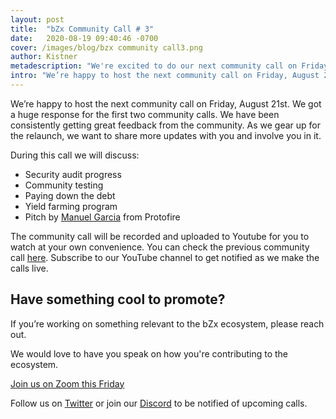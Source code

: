 ```yaml
---
layout: post
title:  "bZx Community Call # 3"
date:   2020-08-19 09:40:46 -0700
cover: /images/blog/bzx community call3.png
author: Kistner
metadescription: "We're excited to do our next community call on Friday, August 21st."
intro: "We’re happy to host the next community call on Friday, August 21st."
---
```


We’re happy to host the next community call on Friday, August 21st. We got a huge response for the first two community calls. We have been consistently getting great feedback from the community. As we gear up for the relaunch, we want to share more updates with you and involve you in it.

During this call we will discuss:

- Security audit progress
- Community testing
- Paying down the debt
- Yield farming program
- Pitch by [Manuel Garcia](https://www.linkedin.com/in/mgarciap/) from Protofire


The community call will be recorded and uploaded to Youtube for you to watch at your own convenience. You can check the previous community call [here](https://youtu.be/a3P6_NGqPYY). Subscribe to our YouTube channel to get notified as we make the calls live.



## Have something cool to promote?

If you’re working on something relevant to the bZx ecosystem, please reach out.

We would love to have you speak on how you're contributing to the ecosystem.

[Join us on Zoom this Friday]()

Follow us on [Twitter](https://twitter.com/bzxHQ) or join our [Discord](https://bzx.network/discord) to be notified of upcoming calls.
